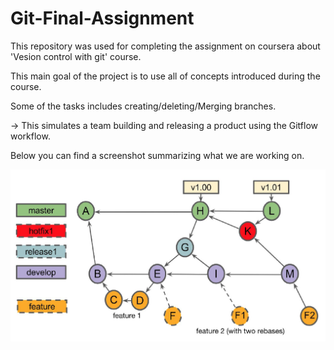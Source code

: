 # Git-Final-Assignment
This repository was used for completing the assignment on coursera about 'Vesion control with git' course.

This main goal of the project is to use all of concepts introduced during the course.

Some of the tasks includes creating/deleting/Merging branches.

-> This simulates a team building and releasing a product using the Gitflow workflow.

Below you can find a screenshot summarizing what we are working on.

![Project](https://raw.githubusercontent.com/nidhalBougatf/Git-Final-Assignment/master/Git_Project_Screenshot.PNG)
